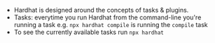 - Hardhat is designed around the concepts of tasks & plugins. 
- Tasks: everytime you run Hardhat from the command-line you're running a task e.g. `npx hardhat compile` is running the `compile` task 
- To see the currently available tasks run `npx hardhat`